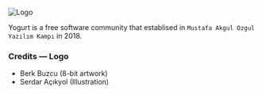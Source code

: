 ![Logo](https://avatars1.githubusercontent.com/u/42190640?s=200&v=4)

Yogurt is a free software community that establised in `Mustafa Akgul Ozgul Yazılım Kampı` in 2018.

### Credits — Logo

  - Berk Buzcu (8-bit artwork)
  - Serdar Açıkyol (Illustration)
